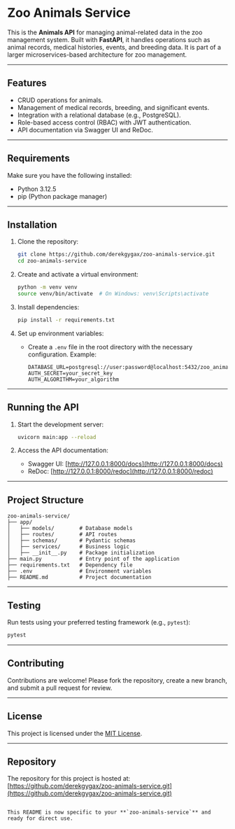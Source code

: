 # Zoo Animals Service

This is the **Animals API** for managing animal-related data in the zoo management system. Built with **FastAPI**, it handles operations such as animal records, medical histories, events, and breeding data. It is part of a larger microservices-based architecture for zoo management.

---

## Features

- CRUD operations for animals.
- Management of medical records, breeding, and significant events.
- Integration with a relational database (e.g., PostgreSQL).
- Role-based access control (RBAC) with JWT authentication.
- API documentation via Swagger UI and ReDoc.

---

## Requirements

Make sure you have the following installed:
- Python 3.12.5
- pip (Python package manager)

---

## Installation

1. Clone the repository:
   ```bash
   git clone https://github.com/derekgygax/zoo-animals-service.git
   cd zoo-animals-service
   ```

2. Create and activate a virtual environment:
   ```bash
   python -m venv venv
   source venv/bin/activate  # On Windows: venv\Scripts\activate
   ```

3. Install dependencies:
   ```bash
   pip install -r requirements.txt
   ```

4. Set up environment variables:
   - Create a `.env` file in the root directory with the necessary configuration.
     Example:
     ```
     DATABASE_URL=postgresql://user:password@localhost:5432/zoo_animals
     AUTH_SECRET=your_secret_key
     AUTH_ALGORITHM=your_algorithm
     ```

---

## Running the API

1. Start the development server:
   ```bash
   uvicorn main:app --reload
   ```


2. Access the API documentation:
   - Swagger UI: [http://127.0.0.1:8000/docs](http://127.0.0.1:8000/docs)
   - ReDoc: [http://127.0.0.1:8000/redoc](http://127.0.0.1:8000/redoc)

---

## Project Structure

```
zoo-animals-service/
├── app/
│   ├── models/        # Database models
│   ├── routes/        # API routes
│   ├── schemas/       # Pydantic schemas
│   ├── services/      # Business logic
│   ├── __init__.py    # Package initialization
├── main.py            # Entry point of the application
├── requirements.txt   # Dependency file
├── .env               # Environment variables
├── README.md          # Project documentation
```

---

## Testing

Run tests using your preferred testing framework (e.g., `pytest`):
```bash
pytest
```

---

## Contributing

Contributions are welcome! Please fork the repository, create a new branch, and submit a pull request for review.

---

## License

This project is licensed under the [MIT License](LICENSE).

---

## Repository

The repository for this project is hosted at: [https://github.com/derekgygax/zoo-animals-service.git](https://github.com/derekgygax/zoo-animals-service.git)
```

This README is now specific to your **`zoo-animals-service`** and ready for direct use.